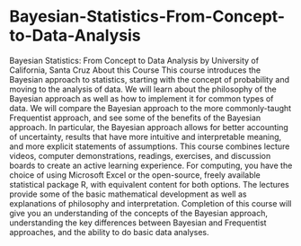 # Bayesian-Statistics-From-Concept-to-Data-Analysis
Bayesian Statistics: From Concept to Data Analysis by University of California, Santa Cruz About this Course This course introduces the Bayesian approach to statistics, starting with the concept of probability and moving to the analysis of data. We will learn about the philosophy of the Bayesian approach as well as how to implement it for common types of data. We will compare the Bayesian approach to the more commonly-taught Frequentist approach, and see some of the benefits of the Bayesian approach. In particular, the Bayesian approach allows for better accounting of uncertainty, results that have more intuitive and interpretable meaning, and more explicit statements of assumptions. This course combines lecture videos, computer demonstrations, readings, exercises, and discussion boards to create an active learning experience. For computing, you have the choice of using Microsoft Excel or the open-source, freely available statistical package R, with equivalent content for both options. The lectures provide some of the basic mathematical development as well as explanations of philosophy and interpretation. Completion of this course will give you an understanding of the concepts of the Bayesian approach, understanding the key differences between Bayesian and Frequentist approaches, and the ability to do basic data analyses.
